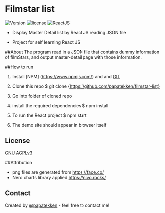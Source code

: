 # Filmstar list

![Version](https://img.shields.io/badge/version-0.1-orange)
![license](https://img.shields.io/github/license/papatekken/filmstar-list)
![ReactJS](https://img.shields.io/badge/react-17.0.2-blue)


- Display Master Detail list by React JS reading JSON file

- Project for self learning React JS

##About
The program read in a JSON file that contains dummy information of filmStars, and output master-detail page with those information.


##How to run
1) Install [NPM] (https://www.npmjs.com/) and and [GIT](https://git-scm.com/)

2) Clone this repo
    $ git clone {https://github.com/papatekken/filmstar-list}
    
3) Go into folder of cloned repo

4) install the required dependencies
    $ npm install
    
5) To run the React project
    $ npm start
    
6) The demo site should appear in browser itself

## License
[GNU AGPLv3](https://github.com/papatekken/filmstar-list/blob/main/LICENSE)

##Attribution
- png files are generated from https://face.co/
- Nero charts library applied https://nivo.rocks/

## Contact
Created by [@papatekken](papatekken@gmail.com) - feel free to contact me!



